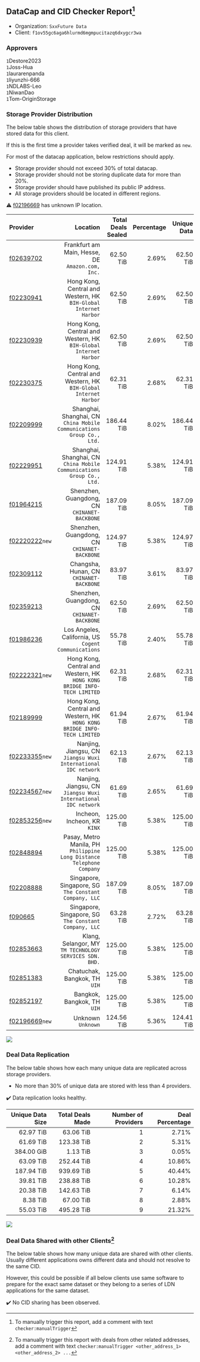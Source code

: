 ## DataCap and CID Checker Report[^1]
 - Organization: `SxxFuture Data`
 - Client: `f1ov55gc6aga6hlurmd6mgmpucitazq6dxygcr3wa`
### Approvers
`1`Destore2023<br/>`1`Joss-Hua<br/>`1`laurarenpanda<br/>`1`liyunzhi-666<br/>`1`NDLABS-Leo<br/>`1`NiwanDao<br/>`1`Tom-OriginStorage


### Storage Provider Distribution
The below table shows the distribution of storage providers that have stored data for this client.

If this is the first time a provider takes verified deal, it will be marked as `new`.

For most of the datacap application, below restrictions should apply.
 - Storage provider should not exceed 30% of total datacap.
 - Storage provider should not be storing duplicate data for more than 20%.
 - Storage provider should have published its public IP address.
 - All storage providers should be located in different regions.

⚠️ [f02196669](https://filfox.info/en/address/f02196669) has unknown IP location.

| Provider                                                    |                                                                    Location | Total Deals Sealed | Percentage | Unique Data | Duplicate Deals |
| :---------------------------------------------------------- | --------------------------------------------------------------------------: | -----------------: | ---------: | ----------: | --------------: |
| [f02639702](https://filfox.info/en/address/f02639702)       |                         Frankfurt am Main, Hesse, DE<br/>`Amazon.com, Inc.` |          62.50 TiB |      2.69% |   62.50 TiB |           0.00% |
| [f02230941](https://filfox.info/en/address/f02230941)       |         Hong Kong, Central and Western, HK<br/>`BIH-Global Internet Harbor` |          62.50 TiB |      2.69% |   62.50 TiB |           0.00% |
| [f02230939](https://filfox.info/en/address/f02230939)       |         Hong Kong, Central and Western, HK<br/>`BIH-Global Internet Harbor` |          62.50 TiB |      2.69% |   62.50 TiB |           0.00% |
| [f02230375](https://filfox.info/en/address/f02230375)       |         Hong Kong, Central and Western, HK<br/>`BIH-Global Internet Harbor` |          62.31 TiB |      2.68% |   62.31 TiB |           0.00% |
| [f02209999](https://filfox.info/en/address/f02209999)       |    Shanghai, Shanghai, CN<br/>`China Mobile Communications Group Co., Ltd.` |         186.44 TiB |      8.02% |  186.44 TiB |           0.00% |
| [f02229951](https://filfox.info/en/address/f02229951)       |    Shanghai, Shanghai, CN<br/>`China Mobile Communications Group Co., Ltd.` |         124.91 TiB |      5.38% |  124.91 TiB |           0.00% |
| [f01964215](https://filfox.info/en/address/f01964215)       |                             Shenzhen, Guangdong, CN<br/>`CHINANET-BACKBONE` |         187.09 TiB |      8.05% |  187.09 TiB |           0.00% |
| [f02220222](https://filfox.info/en/address/f02220222)`new`  |                             Shenzhen, Guangdong, CN<br/>`CHINANET-BACKBONE` |         124.97 TiB |      5.38% |  124.97 TiB |           0.00% |
| [f02309112](https://filfox.info/en/address/f02309112)       |                                 Changsha, Hunan, CN<br/>`CHINANET-BACKBONE` |          83.97 TiB |      3.61% |   83.97 TiB |           0.00% |
| [f02359213](https://filfox.info/en/address/f02359213)       |                             Shenzhen, Guangdong, CN<br/>`CHINANET-BACKBONE` |          62.50 TiB |      2.69% |   62.50 TiB |           0.00% |
| [f01986236](https://filfox.info/en/address/f01986236)       |                     Los Angeles, California, US<br/>`Cogent Communications` |          55.78 TiB |      2.40% |   55.78 TiB |           0.00% |
| [f02222321](https://filfox.info/en/address/f02222321)`new`  | Hong Kong, Central and Western, HK<br/>`HONG KONG BRIDGE INFO-TECH LIMITED` |          62.31 TiB |      2.68% |   62.31 TiB |           0.00% |
| [f02189999](https://filfox.info/en/address/f02189999)       | Hong Kong, Central and Western, HK<br/>`HONG KONG BRIDGE INFO-TECH LIMITED` |          61.94 TiB |      2.67% |   61.94 TiB |           0.00% |
| [f02233355](https://filfox.info/en/address/f02233355)`new`  |           Nanjing, Jiangsu, CN<br/>`Jiangsu Wuxi International IDC network` |          62.13 TiB |      2.67% |   62.13 TiB |           0.00% |
| [f02234567](https://filfox.info/en/address/f02234567)`new`  |           Nanjing, Jiangsu, CN<br/>`Jiangsu Wuxi International IDC network` |          61.69 TiB |      2.65% |   61.69 TiB |           0.00% |
| [f02853256](https://filfox.info/en/address/f02853256)`new`  |                                             Incheon, Incheon, KR<br/>`KINX` |         125.00 TiB |      5.38% |  125.00 TiB |           0.00% |
| [f02848894](https://filfox.info/en/address/f02848894)       |    Pasay, Metro Manila, PH<br/>`Philippine Long Distance Telephone Company` |         125.00 TiB |      5.38% |  125.00 TiB |           0.00% |
| [f02208888](https://filfox.info/en/address/f02208888)       |                    Singapore, Singapore, SG<br/>`The Constant Company, LLC` |         187.09 TiB |      8.05% |  187.09 TiB |           0.00% |
| [f090665](https://filfox.info/en/address/f090665)           |                    Singapore, Singapore, SG<br/>`The Constant Company, LLC` |          63.28 TiB |      2.72% |   63.28 TiB |           0.00% |
| [f02853663](https://filfox.info/en/address/f02853663)       |                  Klang, Selangor, MY<br/>`TM TECHNOLOGY SERVICES SDN. BHD.` |         125.00 TiB |      5.38% |  125.00 TiB |           0.00% |
| [f02851383](https://filfox.info/en/address/f02851383)       |                                            Chatuchak, Bangkok, TH<br/>`UIH` |         125.00 TiB |      5.38% |  125.00 TiB |           0.00% |
| [f02852197](https://filfox.info/en/address/f02852197)       |                                              Bangkok, Bangkok, TH<br/>`UIH` |         125.00 TiB |      5.38% |  125.00 TiB |           0.00% |
| [f02196669](https://filfox.info/en/address/f02196669)`new`  |                                                       Unknown<br/>`Unknown` |         124.56 TiB |      5.36% |  124.41 TiB |           0.13% |

<img src="https://raw.githubusercontent.com/data-preservation-programs/filplus-checker-assets/main/filecoin-project/filecoin-plus-large-datasets/issues/1613/1704252141595.png"/>

### Deal Data Replication
The below table shows how each many unique data are replicated across storage providers.

- No more than 30% of unique data are stored with less than 4 providers.

✔️ Data replication looks healthy.

| Unique Data Size | Total Deals Made | Number of Providers | Deal Percentage |
| ---------------: | ---------------: | ------------------: | --------------: |
|        62.97 TiB |        63.06 TiB |                   1 |           2.71% |
|        61.69 TiB |       123.38 TiB |                   2 |           5.31% |
|       384.00 GiB |         1.13 TiB |                   3 |           0.05% |
|        63.09 TiB |       252.44 TiB |                   4 |          10.86% |
|       187.94 TiB |       939.69 TiB |                   5 |          40.44% |
|        39.81 TiB |       238.88 TiB |                   6 |          10.28% |
|        20.38 TiB |       142.63 TiB |                   7 |           6.14% |
|         8.38 TiB |        67.00 TiB |                   8 |           2.88% |
|        55.03 TiB |       495.28 TiB |                   9 |          21.32% |

<img src="https://raw.githubusercontent.com/data-preservation-programs/filplus-checker-assets/main/filecoin-project/filecoin-plus-large-datasets/issues/1613/1704252142396.png"/>

### Deal Data Shared with other Clients[^3]
The below table shows how many unique data are shared with other clients.
Usually different applications owns different data and should not resolve to the same CID.

However, this could be possible if all below clients use same software to prepare for the exact same dataset or they belong to a series of LDN applications for the same dataset.

✔️ No CID sharing has been observed.

[^1]: To manually trigger this report, add a comment with text `checker:manualTrigger`

[^2]: Deals from those addresses are combined into this report as they are specified with `checker:manualTrigger`

[^3]: To manually trigger this report with deals from other related addresses, add a comment with text `checker:manualTrigger <other_address_1> <other_address_2> ...`
